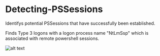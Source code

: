 # Detecting-PSSessions

Identifys potential PSSessions that have successfully been established.

Finds Type 3 logons with a logon process name "NtLmSsp" which is associated with remote powershell sessions.

![alt text](https://github.com/PlayStation1/PowerShell/blob/master/Logon%20Type%20%20%20%20%20%20%20%20%20%20%203.png)
